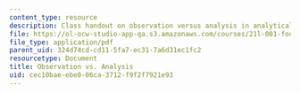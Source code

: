 ```yaml
---
content_type: resource
description: Class handout on observation versus analysis in analytical writing.
file: https://ol-ocw-studio-app-qa.s3.amazonaws.com/courses/21l-001-foundations-of-western-culture-homer-to-dante-fall-2008/cec10baeebe006ca3712f9f2f7921e93_obser_ver_anlsis.pdf
file_type: application/pdf
parent_uid: 324d74cd-cd11-5fa7-ec31-7a6d31ec1fc2
resourcetype: Document
title: Observation vs. Analysis
uid: cec10bae-ebe0-06ca-3712-f9f2f7921e93
---
```

